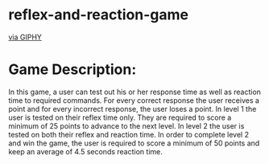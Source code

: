 # reflex-and-reaction-game

<a href="https://giphy.com/gifs/JIX9t2j0ZTN9S">via GIPHY</a>

# Game Description: 
In this game, a user can test out his or her response time as well as reaction time to required commands. For every correct response the user receives a point and for every incorrect response, the user loses a point. In level 1 the user is tested on their reflex time only. They are required to score a minimum of 25 points to advance to the next level. In level 2 the user is tested on both their reflex and reaction time. In order to complete level 2 and win the game, the user is required to score a minimum of 50 points and keep an average of 4.5 seconds reaction time.
